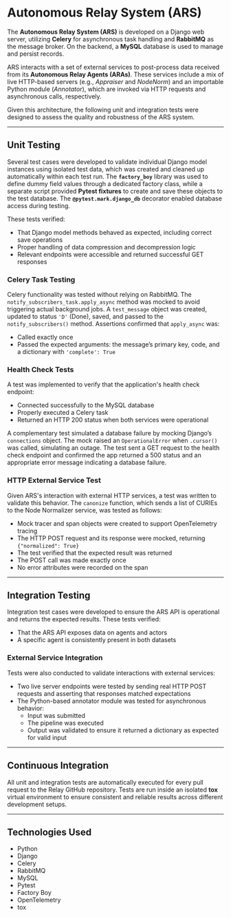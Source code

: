 # Autonomous Relay System (ARS)

The **Autonomous Relay System (ARS)** is developed on a Django web server, utilizing **Celery** for asynchronous task handling and **RabbitMQ** as the message broker. On the backend, a **MySQL** database is used to manage and persist records.

ARS interacts with a set of external services to post-process data received from its **Autonomous Relay Agents (ARAs)**. These services include a mix of live HTTP-based servers (e.g., *Appraiser* and *NodeNorm*) and an importable Python module (*Annotator*), which are invoked via HTTP requests and asynchronous calls, respectively.

Given this architecture, the following unit and integration tests were designed to assess the quality and robustness of the ARS system.

---

## Unit Testing

Several test cases were developed to validate individual Django model instances using isolated test data, which was created and cleaned up automatically within each test run. The **`factory_boy`** library was used to define dummy field values through a dedicated factory class, while a separate script provided **Pytest fixtures** to create and save these objects to the test database. The **`@pytest.mark.django_db`** decorator enabled database access during testing.

These tests verified:

- That Django model methods behaved as expected, including correct save operations
- Proper handling of data compression and decompression logic
- Relevant endpoints were accessible and returned successful GET responses

### Celery Task Testing

Celery functionality was tested without relying on RabbitMQ. The `notify_subscribers_task.apply_async` method was mocked to avoid triggering actual background jobs. A `test_message` object was created, updated to status `'D'` (Done), saved, and passed to the `notify_subscribers()` method. Assertions confirmed that `apply_async` was:

- Called exactly once
- Passed the expected arguments: the message’s primary key, code, and a dictionary with `'complete': True`

### Health Check Tests

A test was implemented to verify that the application's health check endpoint:

- Connected successfully to the MySQL database
- Properly executed a Celery task
- Returned an HTTP 200 status when both services were operational

A complementary test simulated a database failure by mocking Django’s `connections` object. The mock raised an `OperationalError` when `.cursor()` was called, simulating an outage. The test sent a GET request to the health check endpoint and confirmed the app returned a 500 status and an appropriate error message indicating a database failure.

### HTTP External Service Test

Given ARS's interaction with external HTTP services, a test was written to validate this behavior. The `canonize` function, which sends a list of CURIEs to the Node Normalizer service, was tested as follows:

- Mock tracer and span objects were created to support OpenTelemetry tracing
- The HTTP POST request and its response were mocked, returning `{"normalized": True}`
- The test verified that the expected result was returned
- The POST call was made exactly once
- No error attributes were recorded on the span

---

## Integration Testing

Integration test cases were developed to ensure the ARS API is operational and returns the expected results. These tests verified:

- That the ARS API exposes data on agents and actors
- A specific agent is consistently present in both datasets

### External Service Integration

Tests were also conducted to validate interactions with external services:

- Two live server endpoints were tested by sending real HTTP POST requests and asserting that responses matched expectations
- The Python-based annotator module was tested for asynchronous behavior:
  - Input was submitted
  - The pipeline was executed
  - Output was validated to ensure it returned a dictionary as expected for valid input

---

## Continuous Integration

All unit and integration tests are automatically executed for every pull request to the Relay GitHub repository. Tests are run inside an isolated **tox** virtual environment to ensure consistent and reliable results across different development setups.

---

## Technologies Used

- Python
- Django
- Celery
- RabbitMQ
- MySQL
- Pytest
- Factory Boy
- OpenTelemetry
- tox


